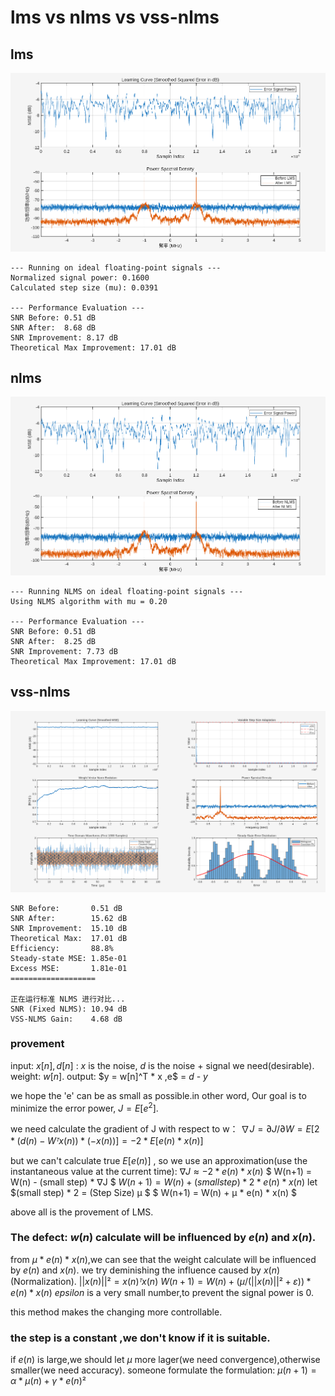 # lms vs nlms vs vss-nlms

## lms
![alt text](image.png)

    --- Running on ideal floating-point signals ---
    Normalized signal power: 0.1600
    Calculated step size (mu): 0.0391

    --- Performance Evaluation ---
    SNR Before: 0.51 dB
    SNR After:  8.68 dB
    SNR Improvement: 8.17 dB
    Theoretical Max Improvement: 17.01 dB

## nlms
![alt text](image-1.png)

    --- Running NLMS on ideal floating-point signals ---
    Using NLMS algorithm with mu = 0.20

    --- Performance Evaluation ---
    SNR Before: 0.51 dB
    SNR After:  8.25 dB
    SNR Improvement: 7.73 dB
    Theoretical Max Improvement: 17.01 dB

## vss-nlms
![alt text](image-2.png)

    
    SNR Before:       0.51 dB
    SNR After:        15.62 dB
    SNR Improvement:  15.10 dB
    Theoretical Max:  17.01 dB
    Efficiency:       88.8%
    Steady-state MSE: 1.85e-01
    Excess MSE:       1.81e-01
    ===================

    正在运行标准 NLMS 进行对比...
    SNR (Fixed NLMS): 10.94 dB
    VSS-NLMS Gain:    4.68 dB


### provement

input:  $x[n] , d[n]$ : $x$ is the noise, $d$  is the noise + signal we need(desirable).
weight:  $w[n]$.
output:  $y = w[n]^T * x $,$e$ = $d$ - $y$ 

we hope the 'e' can be as small as possible.in other word, Our goal is to minimize the error power, $J = E[e^2]$.

we need calculate the gradient of J with respect to w：
$∇J = ∂J/∂W = E[2 * (d(n) - Wᵀx(n)) * (-x(n))] = -2 * E[e(n) * x(n)]$

but we can't calculate true $E[e(n)]$ , so we use an approximation(use the instantaneous value at the current time): 
$∇J ≈ -2 * e(n) * x(n)$
$
W(n+1) = W(n) - (small step) * ∇J
$
$W(n+1) = W(n) + (small step) * 2 * e(n) * x(n)$
let  $(small step) * 2 = (Step Size) μ $
$
W(n+1) = W(n) + μ * e(n) * x(n)
$

above all is the provement of LMS.

### The defect: $w(n)$ calculate will be influenced by $e(n)$ and $x(n)$.
 from $μ * e(n) * x(n)$,we can see that the weight calculate will be influenced by $e(n)$ and $x(n)$. we try deminishing the influence caused by $x(n)$ (Normalization).
 $||x(n)||² = x(n)ᵀx(n)$
 $W(n+1) = W(n) + (μ / (||x(n)||² + ε)) * e(n) * x(n)$
$epsilon$ is a very small number,to prevent the signal power is 0.

this method makes the changing more controllable.

### the step is a constant ,we don't know if it is suitable.
if $e(n)$ is large,we should let $μ$ more lager(we need convergence),otherwise smaller(we need accuracy).
someone formulate the formulation: $μ(n+1) = α * μ(n) + γ * e(n)²$
